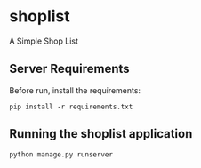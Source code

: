 # shoplist #

A Simple Shop List

## Server Requirements ##

Before run, install the requirements:

    pip install -r requirements.txt

## Running the shoplist application ##

    python manage.py runserver